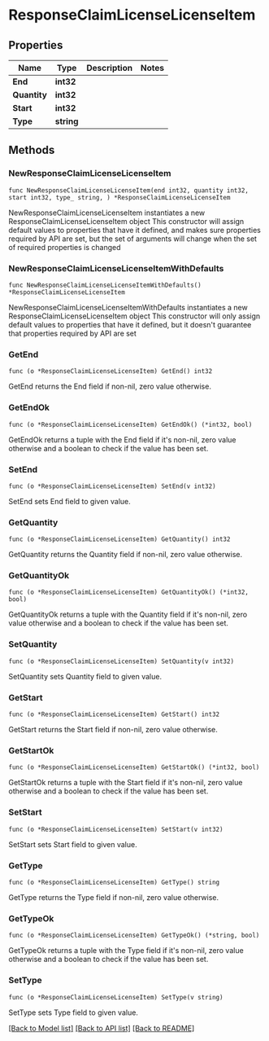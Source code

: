 # ResponseClaimLicenseLicenseItem

## Properties

Name | Type | Description | Notes
------------ | ------------- | ------------- | -------------
**End** | **int32** |  | 
**Quantity** | **int32** |  | 
**Start** | **int32** |  | 
**Type** | **string** |  | 

## Methods

### NewResponseClaimLicenseLicenseItem

`func NewResponseClaimLicenseLicenseItem(end int32, quantity int32, start int32, type_ string, ) *ResponseClaimLicenseLicenseItem`

NewResponseClaimLicenseLicenseItem instantiates a new ResponseClaimLicenseLicenseItem object
This constructor will assign default values to properties that have it defined,
and makes sure properties required by API are set, but the set of arguments
will change when the set of required properties is changed

### NewResponseClaimLicenseLicenseItemWithDefaults

`func NewResponseClaimLicenseLicenseItemWithDefaults() *ResponseClaimLicenseLicenseItem`

NewResponseClaimLicenseLicenseItemWithDefaults instantiates a new ResponseClaimLicenseLicenseItem object
This constructor will only assign default values to properties that have it defined,
but it doesn't guarantee that properties required by API are set

### GetEnd

`func (o *ResponseClaimLicenseLicenseItem) GetEnd() int32`

GetEnd returns the End field if non-nil, zero value otherwise.

### GetEndOk

`func (o *ResponseClaimLicenseLicenseItem) GetEndOk() (*int32, bool)`

GetEndOk returns a tuple with the End field if it's non-nil, zero value otherwise
and a boolean to check if the value has been set.

### SetEnd

`func (o *ResponseClaimLicenseLicenseItem) SetEnd(v int32)`

SetEnd sets End field to given value.


### GetQuantity

`func (o *ResponseClaimLicenseLicenseItem) GetQuantity() int32`

GetQuantity returns the Quantity field if non-nil, zero value otherwise.

### GetQuantityOk

`func (o *ResponseClaimLicenseLicenseItem) GetQuantityOk() (*int32, bool)`

GetQuantityOk returns a tuple with the Quantity field if it's non-nil, zero value otherwise
and a boolean to check if the value has been set.

### SetQuantity

`func (o *ResponseClaimLicenseLicenseItem) SetQuantity(v int32)`

SetQuantity sets Quantity field to given value.


### GetStart

`func (o *ResponseClaimLicenseLicenseItem) GetStart() int32`

GetStart returns the Start field if non-nil, zero value otherwise.

### GetStartOk

`func (o *ResponseClaimLicenseLicenseItem) GetStartOk() (*int32, bool)`

GetStartOk returns a tuple with the Start field if it's non-nil, zero value otherwise
and a boolean to check if the value has been set.

### SetStart

`func (o *ResponseClaimLicenseLicenseItem) SetStart(v int32)`

SetStart sets Start field to given value.


### GetType

`func (o *ResponseClaimLicenseLicenseItem) GetType() string`

GetType returns the Type field if non-nil, zero value otherwise.

### GetTypeOk

`func (o *ResponseClaimLicenseLicenseItem) GetTypeOk() (*string, bool)`

GetTypeOk returns a tuple with the Type field if it's non-nil, zero value otherwise
and a boolean to check if the value has been set.

### SetType

`func (o *ResponseClaimLicenseLicenseItem) SetType(v string)`

SetType sets Type field to given value.



[[Back to Model list]](../README.md#documentation-for-models) [[Back to API list]](../README.md#documentation-for-api-endpoints) [[Back to README]](../README.md)


